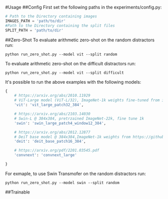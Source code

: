 #Usage
##Config
First set the following paths in the experiments/config.py:
```python
# Path to the Directory containing images
IMAGES_PATH = 'path/to/dir'
#Path to the Directory containing the split files
SPLIT_PATH = 'path/to/dir'
```
##Zero-Shot
To evaluate arithmetic zero-shot on the random distractors run:
```
python run_zero_shot.py --model vit --split random  
```
To evaluate arithmetic zero-shot on the difficult distractors run:
```
python run_zero_shot.py --model vit --split difficult  
```
It's possible to run  the above examples with the following models:

```python
{
    # https://arxiv.org/abs/2010.11929
    # ViT-Large model (ViT-L/32), ImageNet-1k weights fine-tuned from in21k @ 384x384
    'vit': 'vit_large_patch32_384',

    # https://arxiv.org/abs/2103.14030
    # Swin-L @ 384x384, pretrzained ImageNet-22k, fine tune 1k
    'swin': 'swin_large_patch4_window12_384',

    # https://arxiv.org/abs/2012.12877
    # DeiT base model @ 384x384,ImageNet-1k weights from https://github.com/facebookresearch/deit.
    'deit': 'deit_base_patch16_384',

    # https://arxiv.org/pdf/2201.03545.pdf
    'convnext': 'convnext_large'

}

```
For exmaple, to use Swin Transmofer on the random distractors run:
```
python run_zero_shot.py --model swin --split random  

```

##Trainable


